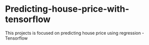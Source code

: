 # Predicting-house-price-with-tensorflow
This projects is focused on predicting house price using regression - Tensorflow
